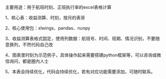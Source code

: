 主要用途：用于航班时刻、正班执行率的excel表格计算

1、核心表：收益测算、时刻，按月的表哥

2、核心使用包：xlwings、pandas、nunpy

3、收益测算表格式固定，使用列数据：航班号、时间、班期、情况识别，不要随意换列，不然代码自己改

4、图表里时刻为示范例子，具体操作起来需要搭建python框架等，可以咨询或微信询问，都是圈内人士

5、本表会持续优化，代码会持续优化，若有对应功能需要添加，可随时联系。